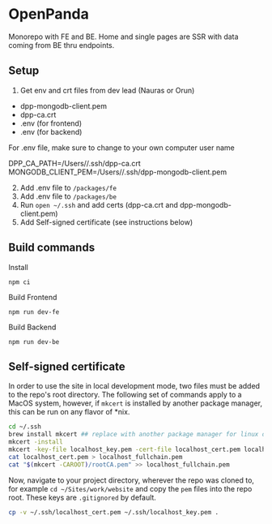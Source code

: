 # OpenPanda

Monorepo with FE and BE.
Home and single pages are SSR with data coming from BE thru endpoints.

## Setup

1) Get env and crt files from dev lead (Nauras or Orun)

- dpp-mongodb-client.pem
- dpp-ca.crt
- .env (for frontend)
- .env (for backend)

For .env file, make sure to change <username> to your own computer user name

DPP_CA_PATH=/Users/<username>/.ssh/dpp-ca.crt
MONGODB_CLIENT_PEM=/Users/<username>/.ssh/dpp-mongodb-client.pem

2) Add .env file to `/packages/fe`
3) Add .env file to `/packages/be`
4) Run `open ~/.ssh` and add certs (dpp-ca.crt and dpp-mongodb-client.pem)
5) Add Self-signed certificate (see instructions below)


## Build commands

Install

```
npm ci
```

Build Frontend

```
npm run dev-fe
```

Build Backend
```
npm run dev-be
```


## Self-signed certificate

In order to use the site in local development mode, two files must be added to the repo's root directory. The following set of commands apply to a MacOS system, however, if `mkcert` is installed by another package manager, this can be run on any flavor of *nix. 

```zsh
cd ~/.ssh
brew install mkcert ## replace with another package manager for linux distro
mkcert -install
mkcert -key-file localhost_key.pem -cert-file localhost_cert.pem localhost 127.0.0.1
cat localhost_cert.pem > localhost_fullchain.pem
cat "$(mkcert -CAROOT)/rootCA.pem" >> localhost_fullchain.pem
```

Now, navigate to your project directory, wherever the repo was cloned to, for example `cd ~/Sites/work/website` and copy the `pem` files into the repo root. These keys are `.gitignored` by default.

```zsh
cp -v ~/.ssh/localhost_cert.pem ~/.ssh/localhost_key.pem .
```


